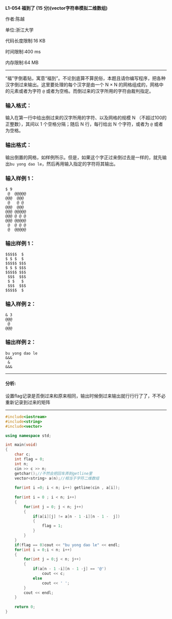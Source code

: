 **L1-054 福到了 (15 分)(vector字符串模拟二维数组)**



作者:陈越

单位:浙江大学

代码长度限制:16 KB

时间限制:400 ms

内存限制:64 MB

---

“福”字倒着贴，寓意“福到”。不论到底算不算民俗，本题且请你编写程序，把各种汉字倒过来输出。这里要处理的每个汉字是由一个 N × N 的网格组成的，网格中的元素或者为字符 `@` 或者为空格。而倒过来的汉字所用的字符由裁判指定。

### 输入格式：

输入在第一行中给出倒过来的汉字所用的字符、以及网格的规模 N （不超过100的正整数），其间以 1 个空格分隔；随后 N 行，每行给出 N 个字符，或者为 `@` 或者为空格。

### 输出格式：

输出倒置的网格，如样例所示。但是，如果这个字正过来倒过去是一样的，就先输出`bu yong dao le`，然后再用输入指定的字符将其输出。

### 输入样例 1：

```in
$ 9
 @  @@@@@
@@@  @@@ 
 @   @ @ 
@@@  @@@ 
@@@ @@@@@
@@@ @ @ @
@@@ @@@@@
 @  @ @ @
 @  @@@@@
```

### 输出样例 1：

```out
$$$$$  $ 
$ $ $  $ 
$$$$$ $$$
$ $ $ $$$
$$$$$ $$$
 $$$  $$$
 $ $   $ 
 $$$  $$$
$$$$$  $ 
```

### 输入样例 2：

```in
& 3
@@@
 @ 
@@@
```

### 输出样例 2：

```out
bu yong dao le
&&&
 & 
&&&
```

---

#### 分析:

设置ﬂag记录是否倒过来和原来相同，输出时候倒过来输出就⾏行行了了，不不必重新记录到过来的矩阵

---

```c++
#include<iostream>
#include<string>
#include<vector>

using namespace std;

int main(void)
{
    char c;
    int flag = 0;
    int n;
    cin >> c >> n;
    getchar();//不然会把回车弄到getline里
    vector<string> a(n);//相当于字符二维数组
    
    for(int i =0; i < n; i++) getline(cin , a[i]);
    
    for(int i = 0 ; i < n; i++)
    {
        for(int j = 0; j < n; j++) 
        {
            if(a[i][j] != a[n - 1 -i][n - 1 -  j])
            {
                flag = 1;
            }
        }
    }
    if(flag == 0)cout << "bu yong dao le" << endl;
    for(int i = 0;i < n; i++)
    {
        for(int j = 0;j < n; j++)
        {
            if(a[n - 1 -i][n - 1 -j] == '@')
                cout << c;
            else
                cout << ' ';
        }
        cout << endl;
    }
    
    return 0;
}
```

